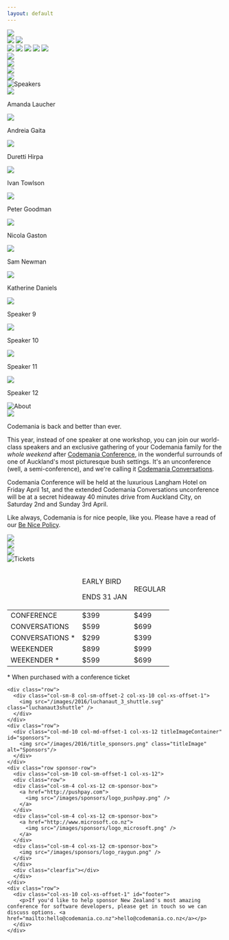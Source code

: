 ```yaml
---
layout: default
---
```

<div class="parallax" id="parallax-box">
  <div class="parallax__layer parallax__layer--back">
    <div class="stars"></div>
    <img src="/images/2016/alien_1.svg" class="alien1 space-object" />
  </div>
  <div class="parallax__layer parallax__layer--deep">
    <div class="stars-deep"></div>
    <img src="/images/2016/asteroid.svg" class="asteroid2 space-object" />
    <img src="/images/2016/swirl_1.svg" class="swirl1 space-object" />
  </div>
  <div class="parallax__layer parallax__layer--objects">
    <img src="/images/2016/asteroid.svg" class="asteroid1 space-object" />
    <img src="/images/2016/swirl_2.svg" class="swirl2 space-object" />
    <img src="/images/2016/planet_1.svg" class="planet1 space-object" />
    <img src="/images/2016/shuttle_3.svg" class="shuttle3 space-object" />
    <img src="/images/2016/skull.svg" class="skull" />
  </div>
  <div class="parallax__layer parallax__layer--base">
    <div id="top"></div>
    <div class="row">
      <div class="col-sm-1 hidden-xs">
        <!-- 1/12 width column on medium and small screens, hidden on x-small -->
        <img src="/images/2016/luchanaut_1.svg" class="luchanaut" />
      </div>
      <!-- 8/12 width column on medium and small screens, 9/12 width on x-small -->
      <div class="col-sm-8 col-sm-offset-0 col-xs-10 col-xs-offset-1">
        <img src="/images/2016/masthead.svg" class="masthead" id="masthead" />
      </div>
      <div class="col-sm-2 col-sm-offset-0 col-xs-6 col-xs-offset-3">
        <a href="http://lilregie.com/"><img src="/images/2016/buy-tickets.svg" class="buytickets" /></a>
      </div>
      <div class="col-sm-1 hidden-xs">
        <img src="/images/2016/luchanaut_2.svg" class="luchanaut2" />
      </div>
    </div>
    <div class="row">
      <div class="col-sm-10 col-sm-offset-1 col-xs-12 titleImageContainer" id="speakers">
        <img src="/images/2016/title_speakers.png" class="titleImage" alt="Speakers"/>
      </div>
    </div>
    <div class="row speaker-row oswald-bold">
      <div class="col-sm-2 hidden-xs"></div>
      <div class="col-sm-2 col-xs-6 speaker-box">
        <div class="speaker-image-container three">
          <img src="/images/speakers/2016/sam.jpg" class="speaker1" />
        </div>
        <p>Amanda Laucher</p>
      </div>
      <div class="col-sm-2 col-xs-6 speaker-box">
        <div class="speaker-image-container two">
          <img src="/images/speakers/2016/andreia.png" class="speaker2" />
        </div>
        <p>Andreia Gaita</p>
      </div>
      <div class="col-sm-2 col-xs-6 speaker-box">
        <div class="speaker-image-container one">
          <img src="/images/speakers/2016/sam.jpg" class="speaker3"/>
        </div>
        <p>Duretti Hirpa</p>
      </div>
      <div class="col-sm-2 col-xs-6 speaker-box">
        <div class="speaker-image-container two">
          <img src="/images/speakers/2016/sam.jpg" class="speaker4"/>
        </div>
        <p>Ivan Towlson</p>
      </div>
      <div class="col-sm-2 hidden-xs"></div>
    </div>
    <div class="row speaker-row oswald-bold">
      <div class="col-sm-2 hidden-xs"></div>
      <div class="col-sm-2 col-xs-6 speaker-box">
        <div class="speaker-image-container one">
          <img src="/images/speakers/2016/andreia.png" class="speaker2" />
        </div>
        <p>Peter Goodman</p>
      </div>
      <div class="col-sm-2 col-xs-6 speaker-box">
        <div class="speaker-image-container two">
          <img src="/images/speakers/2016/sam.jpg" class="speaker4" />
        </div>
        <p>Nicola Gaston</p>
      </div>
      <div class="col-sm-2 col-xs-6 speaker-box">
        <div class="speaker-image-container three">
          <img src="/images/speakers/2016/sam.jpg" class="speaker3"/>
        </div>
        <p>Sam Newman</p>
      </div>
      <div class="col-sm-2 col-xs-6 speaker-box">
        <div class="speaker-image-container two">
          <img src="/images/speakers/2016/sam.jpg" class="speaker1"/>
        </div>
        <p>Katherine Daniels</p>
      </div>
      <div class="col-sm-2 hidden-xs"></div>
    </div>
    <div class="row speaker-row oswald-bold">
      <div class="col-sm-2 hidden-xs"></div>
      <div class="col-sm-2 col-xs-6 speaker-box">
        <div class="speaker-image-container two">
          <img src="/images/speakers/2016/sam.jpg" class="speaker1" />
        </div>
        <p>Speaker 9</p>
      </div>
      <div class="col-sm-2 col-xs-6 speaker-box">
        <div class="speaker-image-container three">
          <img src="/images/speakers/2016/sam.jpg" class="speaker3" />
        </div>
        <p>Speaker 10</p>
      </div>
      <div class="col-sm-2 col-xs-6 speaker-box">
        <div class="speaker-image-container one">
          <img src="/images/speakers/2016/sam.jpg" class="speaker1"/>
        </div>
        <p>Speaker 11</p>
      </div>
      <div class="col-sm-2 col-xs-6 speaker-box">
        <div class="speaker-image-container three">
          <img src="/images/speakers/2016/sam.jpg" class="speaker4"/>
        </div>
        <p>Speaker 12</p>
      </div>
      <div class="col-sm-2 hidden-xs"></div>
    </div>
    <div class="row">
      <div class="col-sm-10 col-sm-offset-1 col-xs-12 titleImageContainer" id="about">
        <img src="/images/2016/title_about.png" class="titleImage" alt="About"/>
      </div>
    </div>
    <div class="row">
      <div class="col-sm-3 col-xs-1">
        <img src="/images/2016/alien_2.svg" class="hidden-xs" />
      </div>
      <div class="col-sm-6 col-xs-10 paragraph">
        <p>Codemania is back and better than ever.</p>
        <p>This year, instead of one speaker at one workshop, you can join our world-class speakers and an exclusive gathering of your Codemania family for the <em>whole weekend</em> after <a href="/agenda.html" class="hilite">Codemania Conference</a>, in the wonderful surrounds of one of Auckland's most picturesque bush settings. It's an unconference (well, a semi-conference), and we're calling it <a href="/agenda.html#codemania-conversations" class="hilite">Codemania Conversations</a>.</p>
        <p>Codemania Conference will be held at the luxurious Langham Hotel on Friday April 1st, and the extended Codemania Conversations unconference will be at a secret hideaway 40 minutes drive from Auckland City, on Saturday 2nd and Sunday 3rd April.</p>
        <p>Like always, Codemania is for nice people, like you. Please have a read of our <a href="/benice.html">Be Nice Policy</a>.</p>
      </div>
      <div class="col-sm-3 col-xs-1">
        <img src="/images/2016/luchanaut_3.svg" class="luchanaut3 hidden-xs" />
      </div>
    </div>
    <div class="row">
      <div class="col-sm-4 col-sm-offset-1 col-xs-6 col-xs-offset-3">
        <img src="/images/2016/shuttle_4.svg" class="shuttle4" />
      </div>
      <div class="col-sm-4 col-sm-offset-2 hidden-xs">
        <img src="/images/2016/alien_3.svg" class="alien3" />
      </div>
    </div>
    <div class="row">
      <div class="col-sm-10 col-sm-offset-1 col-xs-12 titleImageContainer" id="tickets">
        <img src="/images/2016/title_tickets.png" class="titleImage" alt="Tickets"/>
      </div>
    </div>
    <div class="row">
      <!-- 8/12 wide on most, 10/12 wide on mobile -->
      <div class="col-sm-8 col-sm-offset-2 col-xs-12 tickets-box">
        <table>
          <thead>
            <tr>
              <td></td>
              <td>
                <p class="oswald-bold">EARLY BIRD</p>
                <p class="oswald-light">ENDS 31 JAN</p>
              </td>
              <td>
                <p class="oswald-bold">REGULAR</p>
                <p class="oswald-light"></p>
              </td>
            </tr>
          </thead>
          <tbody>
            <tr class="ticket-row-odd">
              <td>CONFERENCE</td>
              <td class="oswald-light">$399</td>
              <td class="oswald-light">$499</td>
            </tr>
            <tr class="ticket-row-even">
              <td>CONVERSATIONS</td>
              <td class="oswald-light">$599</td>
              <td class="oswald-light">$699</td>
            </tr>
            <tr class="ticket-row-odd">
              <td>CONVERSATIONS *</td>
              <td class="oswald-light">$299</td>
              <td class="oswald-light">$399</td>
            </tr>
            <tr class="ticket-row-even">
              <td>WEEKENDER</td>
              <td class="oswald-light">$899</td>
              <td class="oswald-light">$999</td>
            </tr>
            <tr class="ticket-row-odd">
              <td>WEEKENDER *</td>
              <td class="oswald-light">$599</td>
              <td class="oswald-light">$699</td>
            </tr>
          </tbody>
        </table>
        <p>* When purchased with a conference ticket</p>
      </div>
    </div>

    <div class="row">
      <div class="col-sm-8 col-sm-offset-2 col-xs-10 col-xs-offset-1">
        <img src="/images/2016/luchanaut_3_shuttle.svg" class="luchanaut3shuttle" />
      </div>
    </div>
    <div class="row">
      <div class="col-md-10 col-md-offset-1 col-xs-12 titleImageContainer" id="sponsors">
        <img src="/images/2016/title_sponsors.png" class="titleImage" alt="Sponsors"/>
      </div>
    </div>
    <div class="row sponsor-row">
      <div class="col-sm-10 col-sm-offset-1 col-xs-12">
      <div class="row">
      <div class="col-sm-4 col-xs-12 cm-sponsor-box">
        <a href="http://pushpay.com">
          <img src="/images/sponsors/logo_pushpay.png" />
        </a>
      </div>
      <div class="col-sm-4 col-xs-12 cm-sponsor-box">
        <a href="http://www.microsoft.co.nz">
          <img src="/images/sponsors/logo_microsoft.png" />
        </a>
      </div>
      <div class="col-sm-4 col-xs-12 cm-sponsor-box">
        <img src="/images/sponsors/logo_raygun.png" />
      </div>
      </div>
      <div class="clearfix"></div>
      </div>
    </div>
    <div class="row">
      <div class="col-xs-10 col-xs-offset-1" id="footer">
        <p>If you'd like to help sponsor New Zealand's most amazing conference for software developers, please get in touch so we can discuss options. <a href="mailto:hello@codemania.co.nz">hello@codemania.co.nz</a></p>
      </div>
    </div>
  </div>
</div>